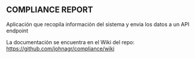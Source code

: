 ## COMPLIANCE REPORT

Aplicación que recopila información del sistema y envia los datos a un API endpoint

La documentación se encuentra en el Wiki del repo: https://github.com/johnagr/compliance/wiki

